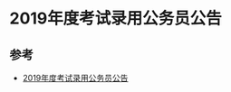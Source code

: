 # 2019年度考试录用公务员公告




## 参考
- [2019年度考试录用公务员公告](http://bm.scs.gov.cn/pp/gkweb/core/web/ui/business/article/articledetail.html?ArticleId=8a81f323668b1a6c016690902fe20069&id=0000000062b7b2b60162bccd55ec0006&eid=0000000062b7b2b60162bccdd5860007)

